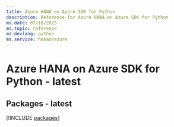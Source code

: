 ```yaml
---
title: Azure HANA on Azure SDK for Python
description: Reference for Azure HANA on Azure SDK for Python
ms.date: 07/18/2025
ms.topic: reference
ms.devlang: python
ms.service: hanaonazure
---
```

# Azure HANA on Azure SDK for Python - latest
## Packages - latest
[!INCLUDE [packages](hana-on-azure-index.md)]